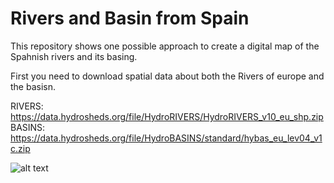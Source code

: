 # Rivers and Basin from Spain

This repository shows one possible approach to create a digital map of the Spahnish rivers and its basing. 

First you need to download spatial data about both the Rivers of europe and the basisn.

RIVERS: https://data.hydrosheds.org/file/HydroRIVERS/HydroRIVERS_v10_eu_shp.zip         
BASINS: https://data.hydrosheds.org/file/HydroBASINS/standard/hybas_eu_lev04_v1c.zip


![alt text](https://github.com/JuanGaleano/rivers_spain/blob/main/Rivers_4.png)   
